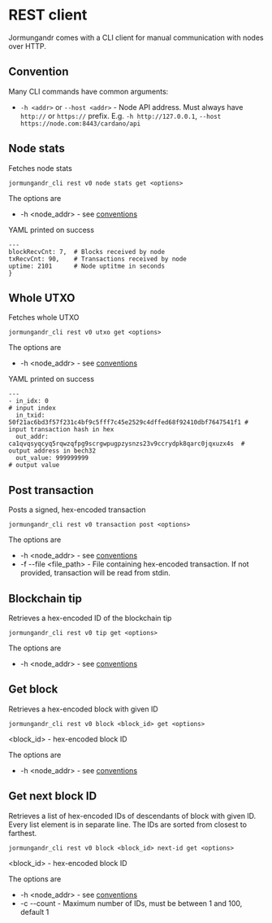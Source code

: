 # REST client

Jormungandr comes with a CLI client for manual communication with nodes over HTTP.

## Convention

Many CLI commands have common arguments:

- `-h <addr>` or `--host <addr>` - Node API address. Must always have `http://` or
`https://` prefix. E.g. `-h http://127.0.0.1`, `--host https://node.com:8443/cardano/api`

## Node stats

Fetches node stats

```
jormungandr_cli rest v0 node stats get <options>
```

The options are

- -h <node_addr> - see [conventions](#conventions)


YAML printed on success

```
---
blockRecvCnt: 7,  # Blocks received by node
txRecvCnt: 90,    # Transactions received by node
uptime: 2101      # Node uptitme in seconds
}
```

## Whole UTXO

Fetches whole UTXO

```
jormungandr_cli rest v0 utxo get <options>
```

The options are

- -h <node_addr> - see [conventions](#conventions)


YAML printed on success

```
---
- in_idx: 0                                                                 # input index
  in_txid: 50f21ac6bd3f57f231c4bf9c5fff7c45e2529c4dffed68f92410dbf7647541f1 # input transaction hash in hex
  out_addr: ca1qvqsyqcyq5rqwzqfpg9scrgwpugpzysnzs23v9ccrydpk8qarc0jqxuzx4s  # output address in bech32
  out_value: 999999999                                                      # output value
```

## Post transaction

Posts a signed, hex-encoded transaction

```
jormungandr_cli rest v0 transaction post <options>
```

The options are

- -h <node_addr> - see [conventions](#conventions)
- -f --file <file_path> - File containing hex-encoded transaction.
If not provided, transaction will be read from stdin.

## Blockchain tip

Retrieves a hex-encoded ID of the blockchain tip

```
jormungandr_cli rest v0 tip get <options>
```

The options are

- -h <node_addr> - see [conventions](#conventions)

## Get block

Retrieves a hex-encoded block with given ID

```
jormungandr_cli rest v0 block <block_id> get <options>
```

<block_id> - hex-encoded block ID

The options are

- -h <node_addr> - see [conventions](#conventions)

## Get next block ID

Retrieves a list of hex-encoded IDs of descendants of block with given ID.
Every list element is in separate line. The IDs are sorted from closest to farthest.

```
jormungandr_cli rest v0 block <block_id> next-id get <options>
```

<block_id> - hex-encoded block ID

The options are

- -h <node_addr> - see [conventions](#conventions)
- -c --count <count> - Maximum number of IDs, must be between 1 and 100, default 1
